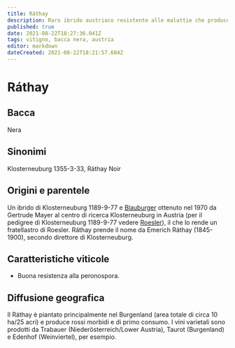 ```yaml
---
title: Ráthay
description: Raro ibrido austriaco resistente alle malattie che produce vini da bere giovani.
published: true
date: 2021-08-22T18:27:36.041Z
tags: vitigno, bacca nera, austria
editor: markdown
dateCreated: 2021-08-22T18:21:57.604Z
---
```


# Ráthay

## Bacca
Nera
## Sinonimi
Klosterneuburg 1355-3-33, Ráthay Noir

## Origini e parentele
Un ibrido di Klosterneuburg 1189-9-77 e [Blauburger](/vitigni/bacca-nera/blauburger) ottenuto nel 1970 da Gertrude Mayer al centro di ricerca Klosterneuburg in Austria (per il pedigree di Klosterneuburg 1189-9-77 vedere [Roesler](/vitigni/bacca-nera-roesler)), il che lo rende un fratellastro di Roesler. Ráthay prende il nome da Emerich Ráthay (1845-1900), secondo direttore di Klosterneuburg.

## Caratteristiche viticole
- Buona resistenza alla peronospora.

## Diffusione geografica
Il Ráthay è piantato principalmente nel Burgenland (area totale di circa 10 ha/25 acri) e produce rossi morbidi e di primo consumo. I vini varietali sono prodotti da Trabauer (Niederösterreich/Lower Austria), Taurot (Burgenland) e Edenhof (Weinviertel), per esempio.